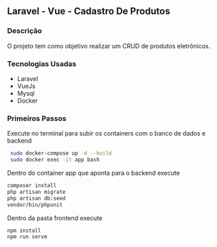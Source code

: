 ## Laravel - Vue - Cadastro De Produtos

### Descrição
   
O projeto tem como objetivo realizar um CRUD de produtos eletrônicos.

### Tecnologias Usadas

- Laravel
- VueJs
- Mysql
- Docker

### Primeiros Passos

Execute no terminal para subir os containers com o banco de dados e backend
```bash
 sudo docker-compose up -d --build
 sudo docker exec -it app bash
 ```
 Dentro do container app que aponta para o backend execute
 ```bash
 composer install 
 php artisan migrate
 php artisan db:seed
 vendor/bin/phpunit
```

Dentro da pasta frontend execute
 ```bash
 npm install
 npm run serve
```
